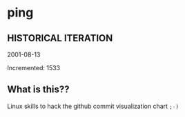 # ping

## HISTORICAL ITERATION
2001-08-13

Incremented: 1533

## What is this?? 
Linux skills to hack the github commit visualization chart `;-)`
